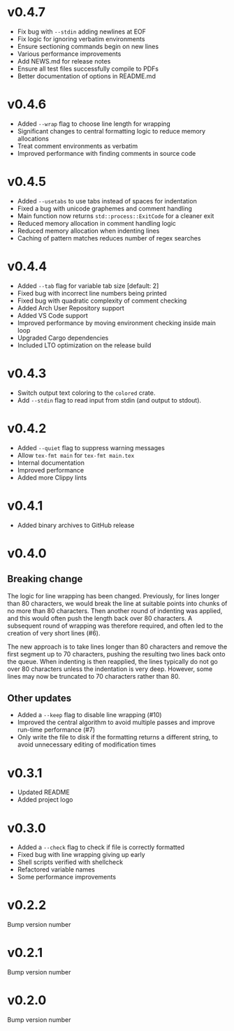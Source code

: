 # v0.4.7

- Fix bug with `--stdin` adding newlines at EOF
- Fix logic for ignoring verbatim environments
- Ensure sectioning commands begin on new lines
- Various performance improvements
- Add NEWS.md for release notes
- Ensure all test files successfully compile to PDFs
- Better documentation of options in README.md

# v0.4.6

- Added ``--wrap`` flag to choose line length for wrapping
- Significant changes to central formatting logic to reduce memory allocations
- Treat comment environments as verbatim
- Improved performance with finding comments in source code

# v0.4.5

- Added `--usetabs` to use tabs instead of spaces for indentation
- Fixed a bug with unicode graphemes and comment handling
- Main function now returns `std::process::ExitCode` for a cleaner exit
- Reduced memory allocation in comment handling logic
- Reduced memory allocation when indenting lines
- Caching of pattern matches reduces number of regex searches

# v0.4.4

- Added `--tab` flag for variable tab size [default: 2]
- Fixed bug with incorrect line numbers being printed
- Fixed bug with quadratic complexity of comment checking
- Added Arch User Repository support
- Added VS Code support
- Improved performance by moving environment checking inside main loop
- Upgraded Cargo dependencies
- Included LTO optimization on the release build

# v0.4.3

- Switch output text coloring to the `colored` crate.
- Add `--stdin` flag to read input from stdin (and output to stdout).

# v0.4.2

- Added `--quiet` flag to suppress warning messages
- Allow `tex-fmt main` for `tex-fmt main.tex`
- Internal documentation
- Improved performance
- Added more Clippy lints

# v0.4.1

- Added binary archives to GitHub release

# v0.4.0

## Breaking change
The logic for line wrapping has been changed. Previously, for lines longer than
80 characters, we would break the line at suitable points into chunks of no
more than 80 characters. Then another round of indenting was applied, and this
would often push the length back over 80 characters. A subsequent round of
wrapping was therefore required, and often led to the creation of very short
lines (#6).

The new approach is to take lines longer than 80 characters and remove the
first segment up to 70 characters, pushing the resulting two lines back onto
the queue. When indenting is then reapplied, the lines typically do not go over
80 characters unless the indentation is very deep. However, some lines may now
be truncated to 70 characters rather than 80.

## Other updates

- Added a `--keep` flag to disable line wrapping (#10)
- Improved the central algorithm to avoid multiple passes and improve run-time
  performance (#7)
- Only write the file to disk if the formatting returns a different string, to
  avoid unnecessary editing of modification times

# v0.3.1

- Updated README
- Added project logo

# v0.3.0

- Added a `--check` flag to check if file is correctly formatted
- Fixed bug with line wrapping giving up early
- Shell scripts verified with shellcheck
- Refactored variable names
- Some performance improvements

# v0.2.2

Bump version number

# v0.2.1

Bump version number

# v0.2.0

Bump version number

